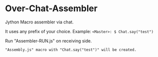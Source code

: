 # Over-Chat-Assembler
Jython Macro assembler via chat.

It uses any prefix of your choice.
Example:
`<Master>: $ Chat.say("test")`

Run "Assembler-RUN.js" on receiving side.

`"Assembly.js" macro with "Chat.say("test")" will be created.`
